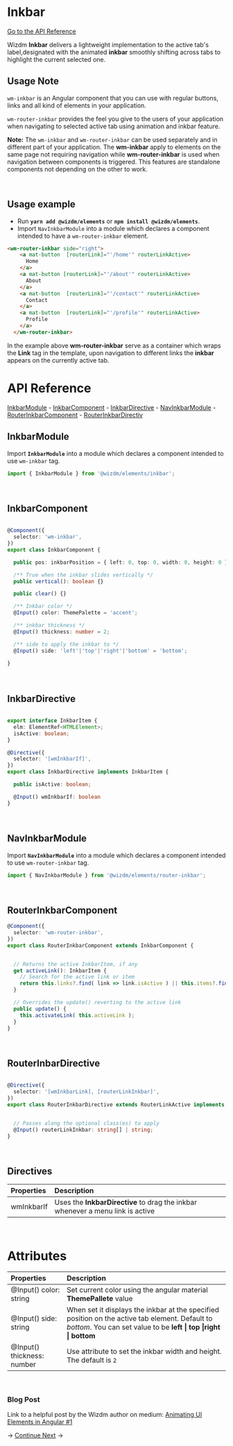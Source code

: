 <!-- toc: reference.json -->

# Inkbar
[Go to the API Reference](#api-reference)

Wizdm **Inkbar** delivers a lightweight implementation to  the active tab's label,designated with the animated **inkbar** smoothly shifting across tabs to highlight the current selected one.


## Usage Note
`wm-inkbar`  is an Angular component that you can use with regular buttons, links  and all kind of elements in your application.

`wm-router-inkbar` provides the feel you give to the users of your application when navigating to selected active tab using animation and inkbar feature.

 **Note:** The `wm-inkbar` and `wm-router-inkbar` can be used separately and in different part of your application. The **wm-inkbar** apply to elements on the same page not requiring navigation while **wm-router-inkbar** is used when navigation between components is triggered. This features are standalone components not depending on the other to work.

&nbsp;

## Usage example

-  Run **`yarn add @wizdm/elements`** or **`npm install @wizdm/elements`**.
-  Import `NavInkbarModule` into a module which declares a component intended to have a `wm-router-inkbar` element.


```html
<wm-router-inkbar side="right">
    <a mat-button  [routerLink]="'/home'" routerLinkActive>
      Home
    </a>
    <a mat-button [routerLink]="'/about'" routerLinkActive>
      About
    </a>
    <a mat-button  [routerLink]="'/contact'" routerLinkActive>
      Contact
    </a>
    <a mat-button  [routerLink]="'/profile'" routerLinkActive>
      Profile
    </a>
  </wm-router-inkbar>

```
In the example above **wm-router-inkbar** serve as a container  which wraps the **Link** tag in the template, upon navigation to different links the **inkbar** appears on the currently active tab.


# API Reference
[InkbarModule](#inkbarmodule) - [InkbarComponent](#inkbarcomponent)  - [InkbarDirective](#inkbardirective) - [NavInkbarModule](#navinkbarmodule) - [RouterInkbarComponent](#routerinkbarcomponent) - [RouterInkbarDirectiv](#routerinkbardirective)


## InkbarModule
 Import **`InkbarModule`** into a module which declares a component intended to use `wm-inkbar` tag.

```typescript
import { InkbarModule } from '@wizdm/elements/inkbar';

```
&nbsp;

## InkbarComponent
```typescript 

@Component({
  selector: 'wm-inkbar',
})
export class InkbarComponent {

  public pos: inkbarPosition = { left: 0, top: 0, width: 0, height: 0 };

  /** True when the inkbar slides vertically */
  public vertical(): boolean {}

  public clear() {} 

  /** Inkbar color */
  @Input() color: ThemePalette = 'accent';

  /** inkbar thickness */
  @Input() thickness: number = 2;

  /** side to apply the inkbar to */
  @Input() side: 'left'|'top'|'right'|'bottom' = 'bottom';
  
}

```
&nbsp;

## InkbarDirective

```typescript

export interface InkbarItem {
  elm: ElementRef<HTMLElement>;
  isActive: boolean;
}

@Directive({
  selector: '[wmInkbarIf]',
})
export class InkbarDirective implements InkbarItem {

  public isActive: boolean;

  @Input() wmInkbarIf: boolean
}

```

&nbsp;

## NavInkbarModule
Import **`NavInkbarModule`** into a module which declares a component intended to use `wm-router-inkbar` tag.


```typescript
import { NavInkbarModule } from '@wizdm/elements/router-inkbar';

```

&nbsp; 

## RouterInkbarComponent

```typescript
@Component({
  selector: 'wm-router-inkbar',
})
export class RouterInkbarComponent extends InkbarComponent {


  // Returns the active InkbarItem, if any
  get activeLink(): InkbarItem {
    // Search for the active link or item
    return this.links?.find( link => link.isActive ) || this.items?.find( link => link.isActive );
  }

  // Overrides the update() reverting to the active link
  public update() {  
    this.activateLink( this.activeLink );
  }
}


```

&nbsp;

## RouterInbarDirective

```typescript

@Directive({
  selector: '[wmInkbarLink], [routerLinkInkbar]',
})
export class RouterInkbarDirective extends RouterLinkActive implements InkbarItem {


  // Passes along the optional class(es) to apply
  @Input() routerLinkInkbar: string[] | string;
}

``` 
&nbsp;

## Directives

| **Properties** | **Description**                                                                |
| :------------- | :----------------------------------------------------------------------------- |
| wmInkbarIf     | Uses the **InkbarDirective** to drag the inkbar whenever a menu link is active |


&nbsp;  

# Attributes

| **Properties**             | **Description**                                                                                                                                                     |
| :------------------------- | :------------------------------------------------------------------------------------------------------------------------------------------------------------------ |
| @Input() color: string     | Set current color using the angular material **ThemePallete** value                                                                                                 |
| @Input() side: string      | When set it displays the inkbar at the specified position on the active tab element. Default to *bottom*. You can set value to be **left \| top \|right \| bottom** |
| @Input() thickness: number | Use attribute to set the inkbar width and height. The default is `2`                                                                                                |

 

&nbsp;  


### **Blog Post**

Link to a helpful post by the Wizdm author on medium:
[Animating UI Elements in Angular #1]('https://medium.com/wizdm-genesys/animating-ui-elements-in-angular-1-ae3fc3cadb1b')

 
->
[Continue Next](docs/toc?go=next) 
->  